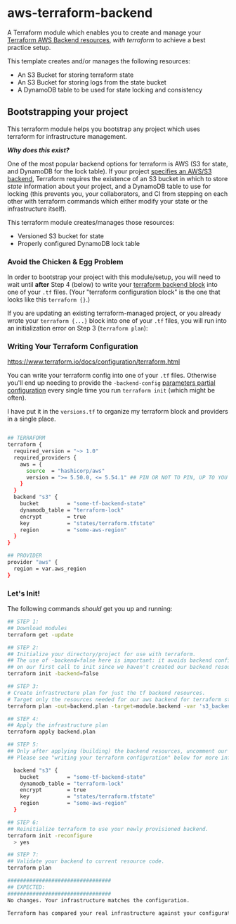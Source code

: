 # aws-terraform-backend

A Terraform module which enables you to create and manage your [Terraform AWS Backend resources](https://www.terraform.io/docs/backends/types/s3.html), _with terraform_ to achieve a best practice setup.

This template creates and/or manages the following resources:

- An S3 Bucket for storing terraform state
- An S3 Bucket for storing logs from the state bucket
- A DynamoDB table to be used for state locking and consistency

## Bootstrapping your project

This terraform module helps you bootstrap any project which uses terraform for infrastructure management.

**_Why does this exist?_**

One of the most popular backend options for terraform is AWS (S3 for state, and DynamoDB for the lock table). If your project [specifies an AWS/S3 backend](https://www.terraform.io/docs/backends/types/s3.html), Terraform requires the existence of an S3 bucket in which to store _state_ information about your project, and a DynamoDB table to use for locking (this prevents you, your collaborators, and CI from stepping on each other with terraform commands which either modify your state or the infrastructure itself).

This terraform module creates/manages those resources:

- Versioned S3 bucket for state
- Properly configured DynamoDB lock table

### Avoid the Chicken & Egg Problem

In order to bootstrap your project with this module/setup, you will need to wait until **after** Step 4 (below) to write your [terraform backend block](https://developer.hashicorp.com/terraform/language/settings/backends/configuration#using-a-backend-block) into one of your `.tf` files. (Your "terraform configuration block" is the one that looks like this `terraform {}`.)

If you are updating an existing terraform-managed project, or you already wrote your `terraform {...}` block into one of your `.tf` files, you will run into an initialization error on Step 3 (`terraform plan`):

### Writing Your Terraform Configuration

https://www.terraform.io/docs/configuration/terraform.html

You can write your terraform config into one of your `.tf` files. Otherwise you'll end up needing to provide the `-backend-config` [parameters partial configuration](https://www.terraform.io/docs/backends/config.html#partial-configuration) every single time you run `terraform init` (which might be often).

I have put it in the `versions.tf` to organize my terraform block and providers in a single place.

```bash

## TERRAFORM
terraform {
  required_version = "~> 1.0"
  required_providers {
    aws = {
      source  = "hashicorp/aws"
      version = ">= 5.50.0, <= 5.54.1" ## PIN OR NOT TO PIN, UP TO YOU
    }
  }
  backend "s3" {
    bucket         = "some-tf-backend-state"
    dynamodb_table = "terraform-lock"
    encrypt        = true
    key            = "states/terraform.tfstate"
    region         = "some-aws-region"
  }
}

## PROVIDER
provider "aws" {
  region = var.aws_region
}

```

### Let's Init!

The following commands _should_ get you up and running:

```bash
## STEP 1:
## Download modules
terraform get -update

## STEP 2:
## Initialize your directory/project for use with terraform.
## The use of -backend=false here is important: it avoids backend configuration
## on our first call to init since we haven't created our backend resources yet.
terraform init -backend=false

## STEP 3:
# Create infrastructure plan for just the tf backend resources.
# Target only the resources needed for our aws backend for terraform state/locking.
terraform plan -out=backend.plan -target=module.backend -var 's3_backend_bucket=YOUR-BUCKET-NAME-HERE'

## STEP 4:
## Apply the infrastructure plan
terraform apply backend.plan

## STEP 5:
## Only after applying (building) the backend resources, uncomment our terraform config in the versions.tf file.
## Please see "writing your terraform configuration" below for more info.

  backend "s3" {
    bucket         = "some-tf-backend-state"
    dynamodb_table = "terraform-lock"
    encrypt        = true
    key            = "states/terraform.tfstate"
    region         = "some-aws-region"
  }

## STEP 6:
## Reinitialize terraform to use your newly provisioned backend.
terraform init -reconfigure
  > yes

## STEP 7:
## Validate your backend to current resource code.
terraform plan

#################################
## EXPECTED:
#################################
No changes. Your infrastructure matches the configuration.

Terraform has compared your real infrastructure against your configuration and found no differences, so no changes are needed
```
